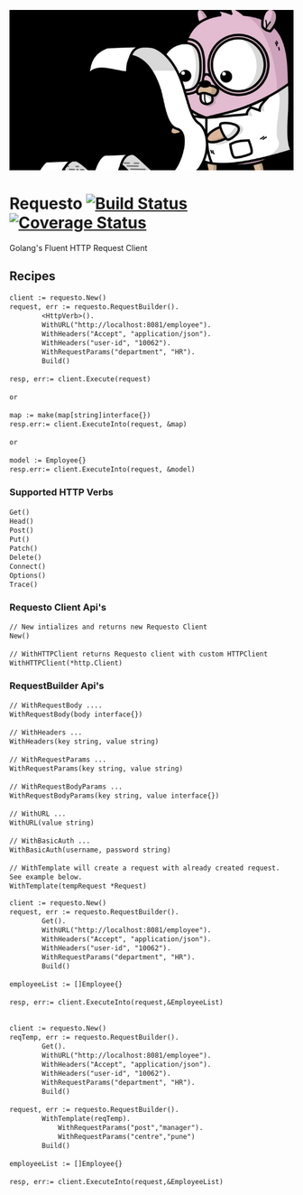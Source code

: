 
![alt text](https://github.com/ShaileshSurya/go-images/blob/master/go_pic.jpg?raw=true)

# Requesto  [![Build Status](https://travis-ci.org/ShaileshSurya/requesto.svg?branch=master)](https://travis-ci.org/ShaileshSurya/requesto) [![Coverage Status](https://coveralls.io/repos/github/ShaileshSurya/requesto/badge.svg?branch=master)](https://coveralls.io/github/ShaileshSurya/requesto?branch=master)


Golang's Fluent HTTP Request Client 



## Recipes

```
client := requesto.New()
request, err := requesto.RequestBuilder().
		<HttpVerb>().
		WithURL("http://localhost:8081/employee").
		WithHeaders("Accept", "application/json").
		WithHeaders("user-id", "10062").
		WithRequestParams("department", "HR").
		Build()

resp, err:= client.Execute(request)

or 

map := make(map[string]interface{})
resp.err:= client.ExecuteInto(request, &map)

or 

model := Employee{}
resp.err:= client.ExecuteInto(request, &model)

```

### Supported HTTP Verbs
```
Get()  
Head()   
Post() 
Put()      
Patch() 
Delete()
Connect()
Options()
Trace()  
```
### Requesto Client Api's
```
// New intializes and returns new Requesto Client
New()

// WithHTTPClient returns Requesto client with custom HTTPClient
WithHTTPClient(*http.Client)
```

### RequestBuilder Api's
```
// WithRequestBody ....
WithRequestBody(body interface{}) 

// WithHeaders ...
WithHeaders(key string, value string)

// WithRequestParams ...
WithRequestParams(key string, value string) 

// WithRequestBodyParams ...
WithRequestBodyParams(key string, value interface{}) 

// WithURL ...
WithURL(value string) 

// WithBasicAuth ...
WithBasicAuth(username, password string)

// WithTemplate will create a request with already created request. See example below. 
WithTemplate(tempRequest *Request) 
```


```
client := requesto.New()
request, err := requesto.RequestBuilder().
		Get().
		WithURL("http://localhost:8081/employee").
		WithHeaders("Accept", "application/json").
		WithHeaders("user-id", "10062").
		WithRequestParams("department", "HR").
		Build()

employeeList := []Employee{}

resp, err:= client.ExecuteInto(request,&EmployeeList)
```


```

client := requesto.New()
reqTemp, err := requesto.RequestBuilder().
		Get().
		WithURL("http://localhost:8081/employee").
		WithHeaders("Accept", "application/json").
		WithHeaders("user-id", "10062").
		WithRequestParams("department", "HR").
		Build()

request, err := requesto.RequestBuilder().
		WithTemplate(reqTemp).
        	WithRequestParams("post","manager").
        	WithRequestParams("centre","pune")
		Build()

employeeList := []Employee{}

resp, err:= client.ExecuteInto(request,&EmployeeList)
```
